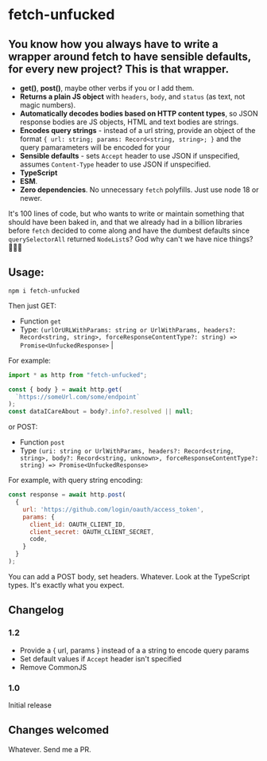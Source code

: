 # fetch-unfucked

## You know how you always have to write a wrapper around fetch to have sensible defaults, for every new project? This is that wrapper.

 - **get()**, **post()**, maybe other verbs if you or I add them.
 - **Returns a plain JS object** with `headers`, `body`, and `status` (as text, not magic numbers).
 - **Automatically decodes bodies based on HTTP content types**, so JSON response bodies are JS objects, HTML and text bodies are strings.
 - **Encodes query strings** - instead of a url string, provide an object of the format `{ url: string; params: Record<string, string>; }` and the query pamarameters will be encoded for your
 - **Sensible defaults** - sets `Accept` header to use JSON if unspecified, assumes `Content-Type` header to use JSON if unspecified.
 - **TypeScript**
 - **ESM**.
 - **Zero dependencies**. No unnecessary `fetch` polyfills. Just use node 18 or newer.

It's 100 lines of code, but who wants to write or maintain something that should have been baked in, and that we already had in a billion libraries before `fetch` decided to come along and have the dumbest defaults since `querySelectorAll` returned `NodeList`s? God why can't we have nice things? 🤦🏻‍♂️ 

## Usage:

```
npm i fetch-unfucked
```

Then just GET:

 - Function `get`
 - Type: `(urlOrURLWithParams: string or UrlWithParams, headers?: Record<string, string>, forceResponseContentType?: string) => Promise<UnfuckedResponse>` |


For example:

```js
import * as http from "fetch-unfucked";

const { body } = await http.get(
  `https://someUrl.com/some/endpoint`
);
const dataICareAbout = body?.info?.resolved || null;
```

or POST:

 - Function `post`
 - Type `(uri: string or UrlWithParams, headers?: Record<string, string>, body?: Record<string, unknown>, forceResponseContentType?: string) => Promise<UnfuckedResponse>` 


For example, with query string encoding: 

```js
const response = await http.post(
  { 
    url: 'https://github.com/login/oauth/access_token',
    params: {
      client_id: OAUTH_CLIENT_ID,
      client_secret: OAUTH_CLIENT_SECRET,
      code,
    }
  }
);
```

You can add a POST body, set headers. Whatever. Look at the TypeScript types. It's exactly what you expect.
## Changelog

### 1.2 

 - Provide a { url, params } instead of a a string to encode query params
 - Set default values if `Accept` header isn't specified
 - Remove CommonJS

### 1.0

Initial release
## Changes welcomed

Whatever. Send me a PR.
